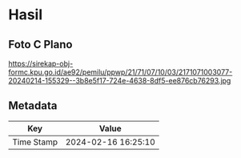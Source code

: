 # Hasil

## Foto C Plano

https://sirekap-obj-formc.kpu.go.id/ae92/pemilu/ppwp/21/71/07/10/03/2171071003077-20240214-155329--3b8e5f17-724e-4638-8df5-ee876cb76293.jpg


## Metadata

| Key        | Value               |
| ---------- | ------------------- |
| Time Stamp | 2024-02-16 16:25:10 |



